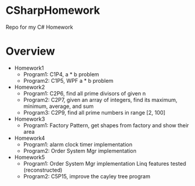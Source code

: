 # CSharpHomework
Repo for my C# Homework

# Overview
* Homework1
	* Program1: C1P4, a * b problem
	* Program2: C1P5, WPF a * b problem
* Homework2
	* Program1: C2P6, find all prime divisors of given n
	* Program2: C2P7, given an array of integers, find its maximum, minimum, average, and sum
	* Program3: C2P9, find all prime numbers in range [2, 100]
* Homework3
	* Program1: Factory Pattern, get shapes from factory and show their area
* Homework4
	* Program1: alarm clock timer implementation
	* Program2: Order System Mgr implementation
* Homework5
    * Program1: Order System Mgr implementation Linq features tested (reconstructed)
    * Program2: C5P15, improve the cayley tree program

